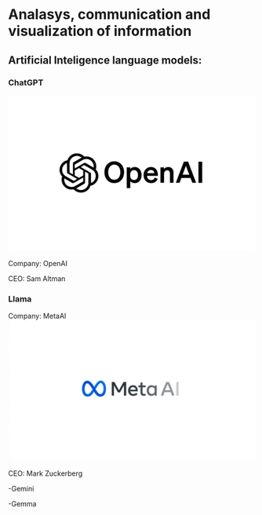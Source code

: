 # Analasys, communication and visualization of information

## Artificial Inteligence language models:

### ChatGPT
![alt image out](/Imagens/OpenAI.png)

Company: OpenAI

CEO: Sam Altman

<h3> Llama </h3>
Company: MetaAI
<img src="Imagens/MetaAI.jfif" alt="Image out">
<br><br>
CEO: Mark Zuckerberg

-Gemini

-Gemma
